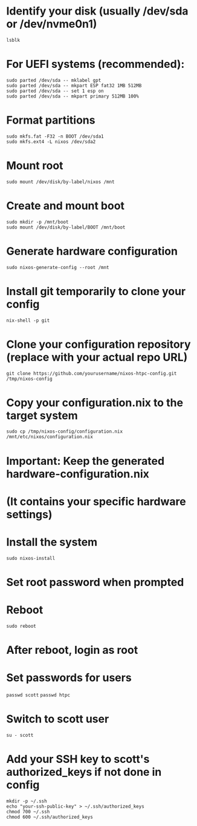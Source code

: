 # Identify your disk (usually /dev/sda or /dev/nvme0n1)
`lsblk`

# For UEFI systems (recommended):
```
sudo parted /dev/sda -- mklabel gpt
sudo parted /dev/sda -- mkpart ESP fat32 1MB 512MB
sudo parted /dev/sda -- set 1 esp on
sudo parted /dev/sda -- mkpart primary 512MB 100%
```

# Format partitions
```
sudo mkfs.fat -F32 -n BOOT /dev/sda1
sudo mkfs.ext4 -L nixos /dev/sda2
```

# Mount root
`sudo mount /dev/disk/by-label/nixos /mnt`

# Create and mount boot
```
sudo mkdir -p /mnt/boot
sudo mount /dev/disk/by-label/BOOT /mnt/boot
```

# Generate hardware configuration
`sudo nixos-generate-config --root /mnt`

# Install git temporarily to clone your config
`nix-shell -p git`

# Clone your configuration repository (replace with your actual repo URL)
`git clone https://github.com/yourusername/nixos-htpc-config.git /tmp/nixos-config`

# Copy your configuration.nix to the target system
`sudo cp /tmp/nixos-config/configuration.nix /mnt/etc/nixos/configuration.nix`

# Important: Keep the generated hardware-configuration.nix
# (It contains your specific hardware settings)

# Install the system
`sudo nixos-install`

# Set root password when prompted

# Reboot
`sudo reboot`

# After reboot, login as root
# Set passwords for users
`passwd scott`
`passwd htpc`

# Switch to scott user
`su - scott`

# Add your SSH key to scott's authorized_keys if not done in config
```
mkdir -p ~/.ssh
echo "your-ssh-public-key" > ~/.ssh/authorized_keys
chmod 700 ~/.ssh
chmod 600 ~/.ssh/authorized_keys
```